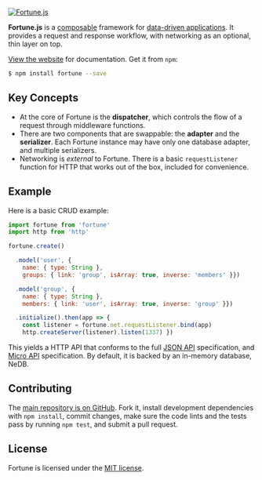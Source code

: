 [![Fortune.js](https://fortunejs.github.io/fortune-website/assets/fortune_logo.svg)](http://fortunejs.com/)

**Fortune.js** is a [composable](https://en.wikipedia.org/wiki/Composability) framework for [data-driven applications](https://groups.drupal.org/node/143074). It provides a request and response workflow, with networking as an optional, thin layer on top.

[View the website](http://fortunejs.com) for documentation. Get it from `npm`:

```sh
$ npm install fortune --save
```


## Key Concepts

- At the core of Fortune is the **dispatcher**, which controls the flow of a request through middleware functions.
- There are two components that are swappable: the **adapter** and the **serializer**. Each Fortune instance may have only one database adapter, and multiple serializers.
- Networking is *external* to Fortune. There is a basic `requestListener` function for HTTP that works out of the box, included for convenience.


## Example

Here is a basic CRUD example:

```js
import fortune from 'fortune'
import http from 'http'

fortune.create()

  .model('user', {
    name: { type: String },
    groups: { link: 'group', isArray: true, inverse: 'members' }})

  .model('group', {
    name: { type: String },
    members: { link: 'user', isArray: true, inverse: 'group' }})

  .initialize().then(app => {
    const listener = fortune.net.requestListener.bind(app)
    http.createServer(listener).listen(1337) })
```

This yields a HTTP API that conforms to the full [JSON API](http://jsonapi.org) specification, and [Micro API](http://micro-api.org) specification. By default, it is backed by an in-memory database, NeDB.


## Contributing

The [main repository is on GitHub](https://github.com/fortunejs/fortune). Fork it, install development dependencies with `npm install`, commit changes, make sure the code lints and the tests pass by running `npm test`, and submit a pull request.


## License

Fortune is licensed under the [MIT license](https://raw.githubusercontent.com/fortunejs/fortune/rewrite/LICENSE).
